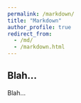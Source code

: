 ```yaml
---
permalink: /markdown/
title: "Markdown"
author_profile: true
redirect_from: 
  - /md/
  - /markdown.html
---
```


## Blah...

Blah...
